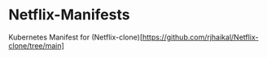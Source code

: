 # Netflix-Manifests
Kubernetes Manifest for (Netflix-clone)[https://github.com/rjhaikal/Netflix-clone/tree/main]
